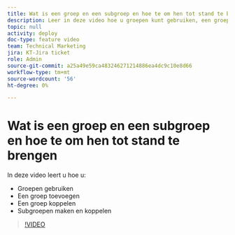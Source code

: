```yaml
---
title: Wat is een groep en een subgroep en hoe te om hen tot stand te brengen
description: Leer in deze video hoe u groepen kunt gebruiken, een groep kunt toevoegen en subgroepen kunt maken.
topic: null
activity: deploy
doc-type: feature video
team: Technical Marketing
jira: KT-Jira ticket
role: Admin
source-git-commit: a25a49e59ca483246271214886ea4dc9c10e8d66
workflow-type: tm+mt
source-wordcount: '56'
ht-degree: 0%

---
```


# Wat is een groep en een subgroep en hoe te om hen tot stand te brengen

In deze video leert u hoe u:

* Groepen gebruiken
* Een groep toevoegen
* Een groep koppelen
* Subgroepen maken en koppelen

>[!VIDEO](https://video.tv.adobe.com/v/335070/?quality=12&learn=on)
